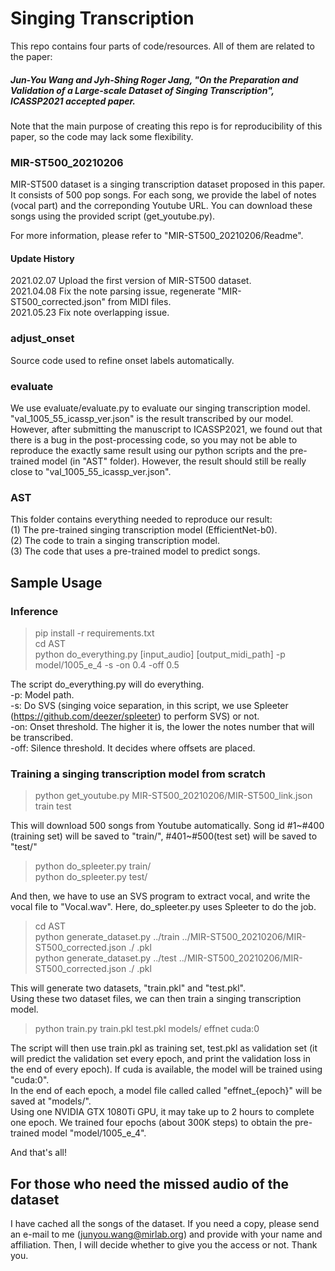 # Singing Transcription
This repo contains four parts of code/resources. All of them are related to the paper:
##### Jun-You Wang and Jyh-Shing Roger Jang, "On the Preparation and Validation of a Large-scale Dataset of Singing Transcription", ICASSP2021 accepted paper.
Note that the main purpose of creating this repo is for reproducibility of this paper, so the code may lack some flexibility.

### MIR-ST500_20210206
MIR-ST500 dataset is a singing transcription dataset proposed in this paper. It consists of 500 pop songs. For each song, we provide the label of notes (vocal part) and the correponding Youtube URL. You can download these songs using the provided script (get_youtube.py).

For more information, please refer to "MIR-ST500_20210206/Readme".

#### Update History
2021.02.07 Upload the first version of MIR-ST500 dataset.<br>
2021.04.08 Fix the note parsing issue, regenerate "MIR-ST500_corrected.json" from MIDI files.<br>
2021.05.23 Fix note overlapping issue.<br>

### adjust_onset
Source code used to refine onset labels automatically.

### evaluate
We use evaluate/evaluate.py to evaluate our singing transcription model.<br>
"val_1005_55_icassp_ver.json" is the result transcribed by our model.<br>
However, after submitting the manuscript to ICASSP2021, we found out that there is a bug in the post-processing code, so you may not be able to reproduce the exactly same result using our python scripts and the pre-trained model (in "AST" folder). However, the result should still be really close to "val_1005_55_icassp_ver.json".

### AST
This folder contains everything needed to reproduce our result:<br>
(1) The pre-trained singing transcription model (EfficientNet-b0).<br>
(2) The code to train a singing transcription model.<br>
(3) The code that uses a pre-trained model to predict songs.

## Sample Usage

### Inference
> pip install -r requirements.txt<br>
> cd AST<br>
> python do_everything.py [input_audio] [output_midi_path] -p model/1005_e_4 -s -on 0.4 -off 0.5<br>

The script do_everything.py will do everything.<br>
-p: Model path.<br>
-s: Do SVS (singing voice separation, in this script, we use Spleeter (https://github.com/deezer/spleeter) to perform SVS) or not.<br>
-on: Onset threshold. The higher it is, the lower the notes number that will be transcribed.<br>
-off: Silence threshold. It decides where offsets are placed.<br>

### Training a singing transcription model from scratch

> python get_youtube.py MIR-ST500_20210206/MIR-ST500_link.json train test

This will download 500 songs from Youtube automatically. Song id #1~#400 (training set) will be saved to "train/", #401~#500(test set) will be saved to "test/"

> python do_spleeter.py train/<br>
> python do_spleeter.py test/

And then, we have to use an SVS program to extract vocal, and write the vocal file to "Vocal.wav". Here, do_spleeter.py uses Spleeter to do the job.

> cd AST<br>
> python generate_dataset.py ../train ../MIR-ST500_20210206/MIR-ST500_corrected.json ./ .pkl<br>
> python generate_dataset.py ../test ../MIR-ST500_20210206/MIR-ST500_corrected.json ./ .pkl

This will generate two datasets, "train.pkl" and "test.pkl".<br>
Using these two dataset files, we can then train a singing transcription model.

> python train.py train.pkl test.pkl models/ effnet cuda:0

The script will then use train.pkl as training set, test.pkl as validation set (it will predict the validation set every epoch, and print the validation loss in the end of every epoch). If cuda is available, the model will be trained using "cuda:0".<br>
In the end of each epoch, a model file called called "effnet_{epoch}" will be saved at "models/".<br>
Using one NVIDIA GTX 1080Ti GPU, it may take up to 2 hours to complete one epoch. We trained four epochs (about 300K steps) to obtain the pre-trained model "model/1005_e_4".

And that's all!

## For those who need the missed audio of the dataset
I have cached all the songs of the dataset. If you need a copy, please send an e-mail to me (junyou.wang@mirlab.org) and provide with your name and affiliation. Then, I will decide whether to give you the access or not. Thank you.
